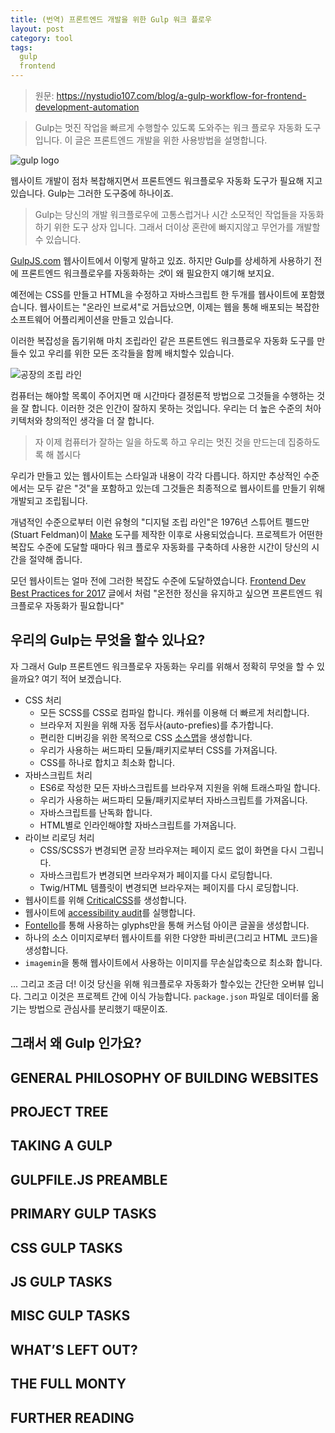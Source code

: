 ```yaml
---
title: (번역) 프론트엔드 개발을 위한 Gulp 워크 플로우
layout: post
category: tool
tags:
  gulp
  frontend
---
```


> 원문: https://nystudio107.com/blog/a-gulp-workflow-for-frontend-development-automation

> Gulp는 멋진 작업을 빠르게 수행할수 있도록 도와주는 워크 플로우 자동화 도구입니다. 이 글은 프론트엔드 개발을 위한 사용방법을 설명합니다.

![gulp logo](https://nystudio107-ems2qegf7x6qiqq.netdna-ssl.com/imager/img/blog/1449/gulp-logo_23d8cc12ae5e4645eb127377b86289ae.webp)

웹사이트 개발이 점차 복찹해지면서 프론트엔드 워크플로우 자동화 도구가 필요해 지고 있습니다. Gulp는 그러한 도구중에 하나이죠.

> Gulp는 당신의 개발 워크플로우에 고통스럽거나 시간 소모적인 작업들을 자동화 하기 위한 도구 상자 입니다. 그래서 더이상 혼란에 빠지지않고 무언가를 개발할 수 있습니다.

[GulpJS.com](https://gulpjs.com/) 웹사이트에서 이렇게 말하고 있죠. 하지만 Gulp를 상세하게 사용하기 전에 프론트엔드 워크플로우를 자동화하는 *것*이 왜 필요한지 얘기해 보지요.

예전에는 CSS를 만들고 HTML을 수정하고 자바스크립트 한 두개를 웹사이트에 포함했습니다. 웹사이트는 "온라인 브로셔"로 거듭났으면, 이제는 웹을 통해 배포되는 복잡한 소프트웨어 어플리케이션을 만들고 있습니다.

이러한 복잡성을 돕기위해 마치 조립라인 같은 프론트엔드 워크플로우 자동화 도구를 만들수 있고 우리를 위한 모든 조각들을 함께 배치할수 있습니다. 

![공장의 조립 라인](https://nystudio107-ems2qegf7x6qiqq.netdna-ssl.com/imager/img/blog/1517/automated-assembly-line_23d8cc12ae5e4645eb127377b86289ae.webp)

컴퓨터는 해야할 목록이 주어지면 매 시간마다 결정론적 방법으로 그것들을 수행하는 것을 잘 합니다. 이러한 것은 인간이 잘하지 못하는 것입니다. 우리는 더 높은 수준의 처아키텍처와 창의적인 생각을 더 잘 합니다.

> 자 이제 컴퓨터가 잘하는 일을 하도록 하고 우리는 멋진 것을 만드는데 집중하도록 해 봅시다

우리가 만들고 있는 웹사이트는 스타일과 내용이 각각 다릅니다. 하지만 추상적인 수준에서는 모두 같은 "것"을 포함하고 있는데 그것들은 최종적으로 웹사이트를 만들기 위해 개발되고 조립됩니다.

개념적인 수준으로부터 이런 유형의 "디지털 조립 라인"은 1976년 스튜어트 펠드만(Stuart Feldman)이 [Make](https://en.wikipedia.org/wiki/Make_(software)) 도구를 제작한 이후로 사용되었습니다. 프로젝트가 어떤한 복잡도 수준에 도달할 때마다 워크 플로우 자동화를 구축하데 사용한 시간이 당신의 시간을 절약해 줍니다.

모던 웹사이트는 얼마 전에 그러한 복잡도 수준에 도달하였습니다. [Frontend Dev Best Practices for 2017](https://nystudio107.com/blog/frontend-dev-best-practices-for-2017)  글에서 처럼 "온전한 정신을 유지하고 싶으면 프론트엔드 워크플로우 자동화가 필요합니다"

## 우리의 Gulp는 무엇을 할수 있나요? 

자 그래서 Gulp 프론트엔드 워크플로우 자동화는 우리를 위해서 정확히 무엇을 할 수 있을까요? 여기 적어 보겠습니다.

* CSS 처리
  * 모든 SCSS를 CSS로 컴파일 합니다. 캐쉬를 이용해 더 빠르게 처리합니다.
  * 브라우저 지원을 위해 자동 접두사(auto-prefies)를 추가합니다.
  * 편리한 디버깅을 위한 목적으로 CSS [소스맵](https://medium.com/@toolmantim/getting-started-with-css-sourcemaps-and-in-browser-sass-editing-b4daab987fb0)을 생성합니다.
  * 우리가 사용하는 써드파티 모듈/패키지로부터 CSS를 가져옵니다.
  * CSS를 하나로 합치고 최소화 합니다.
* 자바스크립트 처리 
  * ES6로 작성한 모든 자바스크립트를 브라우져 지원을 위해 트래스파일 합니다.
  * 우리가 사용하는 써드파티 모듈/패키지로부터 자바스크립트를 가져옵니다.
  * 자바스크립트를 난독화 합니다.
  * HTML별로 인라인해야할 자바스크립트를 가져옵니다.
* 라이브 리로딩 처리
  * CSS/SCSS가 변경되면 곧장 브라우져는 페이지 로드 없이 화면을 다시 그립니다.
  * 자바스크립트가 변경되면 브라우져가 페이지를 다시 로딩합니다.
  * Twig/HTML 템플릿이 변경되면 브라우져는 페이지를 다시 로딩합니다.
* 웹사이트를 위해 [CriticalCSS](https://nystudio107.com/blog/implementing-critical-css)를 생성합니다. 
* 웹사이트에 [accessibility audit](https://nystudio107.com/blog/making-websites-accessible-americans-with-disabilities-act-ada)를 실행합니다. 
* [Fontello](http://fontello.com/)를 통해 사용하는 glyphs만을 통해 커스텀 아이콘 글꼴을 생성합니다.  
* 하나의 소스 이미지로부터 웹사이트를 위한 다양한 파비콘(그리고 HTML 코드)을 생성합니다. 
* `imagemin`을 통해 웹사이트에서 사용하는 이미지를 무손실압축으로 최소화 합니다. 

... 그리고 조금 더! 이것 당신을 위해 워크플로우 자동화가 할수있는 간단한 오버뷰 입니다. 그리고 이것은 프로젝트 간에 이식 가능합니다. `package.json` 파일로 데이터를 옮기는 방법으로 관심사를 분리했기 때문이죠. 

## 그래서 왜 Gulp 인가요?



## GENERAL PHILOSOPHY OF BUILDING WEBSITES

## PROJECT TREE

## TAKING A GULP


## GULPFILE.JS PREAMBLE

## PRIMARY GULP TASKS

## CSS GULP TASKS

## JS GULP TASKS

## MISC GULP TASKS

## WHAT’S LEFT OUT?

## THE FULL MONTY

## FURTHER READING


